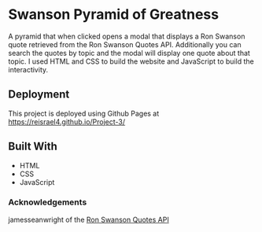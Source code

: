 # Swanson Pyramid of Greatness
A pyramid that when clicked opens a modal that displays a Ron Swanson quote retrieved from the Ron Swanson Quotes API. Additionally you can search the quotes by topic and the modal will display one quote about that topic. I used HTML and CSS to build the website and JavaScript to build the interactivity.
## Deployment
This project is deployed using Github Pages at https://reisrael4.github.io/Project-3/
## Built With
* HTML
* CSS
* JavaScript
### Acknowledgements
jamesseanwright of the [Ron Swanson Quotes API](https://github.com/jamesseanwright/ron-swanson-quotes#ron-swanson-quotes-api)